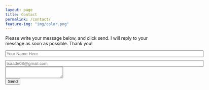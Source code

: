 ```yaml
---
layout: page
title: Contact
permalink: /contact/
feature-img: "img/color.png"
---
```


Please write your message below, and click send. I will reply to your message as soon as possible. Thank you!

<form action="https://getsimpleform.com/messages?form_api_token=_308e71d1a97740aad802ef978b6fdf10_" method="post">
  <!-- the redirect_to is optional, the form will redirect to the referrer on submission -->
  <input type='hidden' name='redirect_to' value='http://tareksaade.com/thank-you/' />
  <input type='text' name='name' placeholder='Your Name Here' size='75' style="margin-bottom: 10px"/>

  <input type='email' name='email' placeholder='tsaade08@gmail.com' size='75'/>
  <br/>
  <textarea name='message' placeholder='' width='75'></textarea>
  <br/>
  <input type='submit' value='Send' />
</form>